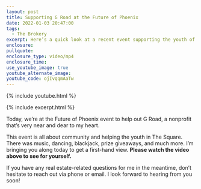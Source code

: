 ```yaml
---
layout: post
title: Supporting G Road at the Future of Phoenix
date: 2022-01-03 20:47:00
tags:
  - The Brokery
excerpt: Here’s a quick look at a recent event supporting the youth of Phoenix.
enclosure:
pullquote:
enclosure_type: video/mp4
enclosure_time:
use_youtube_image: true
youtube_alternate_image:
youtube_code: ojIvqqmAaTw
---
```

{% include youtube.html %}

{% include excerpt.html %}

Today, we’re at the Future of Phoenix event to help out G Road, a nonprofit that’s very near and dear to my heart.&nbsp;

This event is all about community and helping the youth in The Square. There was music, dancing, blackjack, prize giveaways, and much more. I’m bringing you along today to get a first-hand view. **Please watch the video above to see for yourself.**

If you have any real estate-related questions for me in the meantime, don’t hesitate to reach out via phone or email. I look forward to hearing from you soon\!

